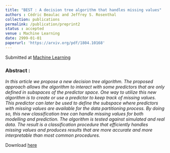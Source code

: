 ```yaml
---
title: "BEST : A decision tree algorithm that handles missing values"
authors : Cédric Beaulac and Jeffrey S. Rosenthal
collection: publications
permalink: /publication/preprint2
status : accepted
venue : Machine Learning 
date: 2999-01-01
paperurl: 'https://arxiv.org/pdf/1804.10168'
---
```

Submitted at [Machine Learning](https://www.springer.com/new+&+forthcoming+titles+(default)/journal/10994)

### Abstract :

*In this article we propose a new decision tree algorithm. The proposed approach allows the algorithm to interact with some predictors that are only defined in subspaces of the predictor space. One way to utilize this new algorithm is to create or use a predictor to keep track of missing values. This predictor can later be used to define the subspace where predictors with missing values are available for the data partitioning process. By doing so, this new classification tree can handle missing values for both modelling and prediction. The algorithm is tested against simulated and real data. The result is a classification procedure that efficiently handles missing values and produces results that are more accurate and more interpretable than most common procedures.*

Download [here](https://arxiv.org/pdf/1802.03418)
